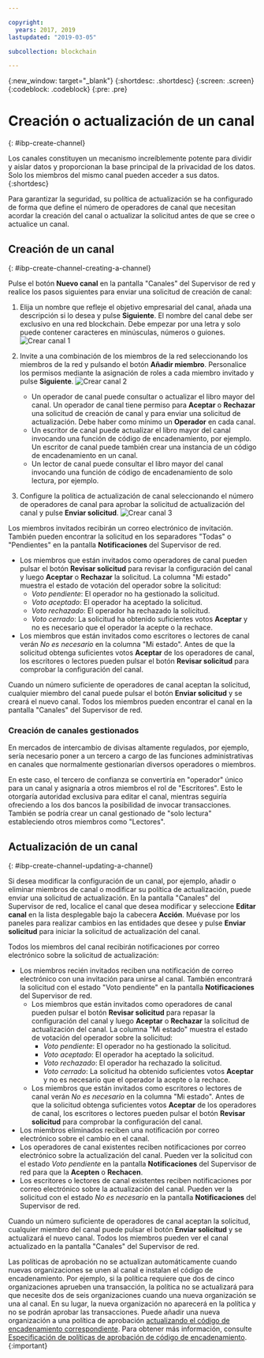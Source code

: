 ```yaml
---

copyright:
  years: 2017, 2019
lastupdated: "2019-03-05"

subcollection: blockchain

---
```


{:new_window: target="_blank"}
{:shortdesc: .shortdesc}
{:screen: .screen}
{:codeblock: .codeblock}
{:pre: .pre}

# Creación o actualización de un canal
{: #ibp-create-channel}


Los canales constituyen un mecanismo increíblemente potente para dividir y aislar datos y proporcionan la base principal de la privacidad de los datos. Solo los miembros del mismo canal pueden acceder a sus datos.
{:shortdesc}

Para garantizar la seguridad, su política de actualización se ha configurado de forma que define el número de operadores de canal que necesitan acordar la creación del canal o actualizar la solicitud antes de que se cree o actualice un canal.

## Creación de un canal
{: #ibp-create-channel-creating-a-channel}

Pulse el botón **Nuevo canal** en la pantalla "Canales" del Supervisor de red y realice los pasos siguientes para enviar una solicitud de creación de canal:
1. Elija un nombre que refleje el objetivo empresarial del canal, añada una descripción si lo desea y pulse **Siguiente**. El nombre del canal debe ser exclusivo en una red blockchain. Debe empezar por una letra y solo puede contener caracteres en minúsculas, números o guiones.
![Crear canal 1](../images/create_channel.png "Crear un canal panel 1")

2. Invite a una combinación de los miembros de la red seleccionando los miembros de la red y pulsando el botón **Añadir miembro**. Personalice los permisos mediante la asignación de roles a cada miembro invitado y pulse **Siguiente**.
![Crear canal 2](../images/create_channel_2.png "Crear un canal panel 2")

    * Un operador de canal puede consultar o actualizar el libro mayor del canal. Un operador de canal tiene permiso para **Aceptar** o **Rechazar** una solicitud de creación de canal y para enviar una solicitud de actualización. Debe haber como mínimo un **Operador** en cada canal.
    * Un escritor de canal puede actualizar el libro mayor del canal invocando una función de código de encadenamiento, por ejemplo. Un escritor de canal puede también crear una instancia de un código de encadenamiento en un canal.
    * Un lector de canal puede consultar el libro mayor del canal invocando una función de código de encadenamiento de solo lectura, por ejemplo.

3. Configure la política de actualización de canal seleccionando el número de operadores de canal para aprobar la solicitud de actualización del canal y pulse **Enviar solicitud**.
 ![Crear canal 3](../images/create_channel_3.png "Crear un canal panel 3")

Los miembros invitados recibirán un correo electrónico de invitación. También pueden encontrar la solicitud en los separadores "Todas" o "Pendientes" en la pantalla **Notificaciones** del Supervisor de red.
* Los miembros que están invitados como operadores de canal pueden pulsar el botón **Revisar solicitud** para revisar la configuración del canal y luego **Aceptar** o **Rechazar** la solicitud. La columna "Mi estado" muestra el estado de votación del operador sobre la solicitud:
    * _Voto pendiente_: El operador no ha gestionado la solicitud.
    * _Voto aceptado_: El operador ha aceptado la solicitud.
    * _Voto rechazado_: El operador ha rechazado la solicitud.
    * _Voto cerrado_: La solicitud ha obtenido suficientes votos **Aceptar** y no es necesario que el operador la acepte o la rechace.
* Los miembros que están invitados como escritores o lectores de canal verán *No es necesario* en la columna "Mi estado". Antes de que la solicitud obtenga suficientes votos **Aceptar** de los operadores de canal, los escritores o lectores pueden pulsar el botón **Revisar solicitud** para comprobar la configuración del canal.

Cuando un número suficiente de operadores de canal aceptan la solicitud, cualquier miembro del canal puede pulsar el botón **Enviar solicitud** y se creará el nuevo canal. Todos los miembros pueden encontrar el canal en la pantalla "Canales" del Supervisor de red.

### Creación de canales gestionados

En mercados de intercambio de divisas altamente regulados, por ejemplo, sería necesario poner a un tercero a cargo de las funciones administrativas en canales que normalmente gestionarían diversos operadores o miembros.

En este caso, el tercero de confianza se convertiría en "operador" único para un canal y asignaría a otros miembros el rol de "Escritores". Esto le otorgaría autoridad exclusiva para editar el canal, mientras seguiría ofreciendo a los dos bancos la posibilidad de invocar transacciones. También se podría crear un canal gestionado de "solo lectura" estableciendo otros miembros como "Lectores".

## Actualización de un canal
{: #ibp-create-channel-updating-a-channel}

Si desea modificar la configuración de un canal, por ejemplo, añadir o eliminar miembros de canal o modificar su política de actualización, puede enviar una solicitud de actualización. En la pantalla "Canales" del Supervisor de red, localice el canal que desea modificar y seleccione **Editar canal** en la lista desplegable bajo la cabecera **Acción**. Muévase por los paneles para realizar cambios en las entidades que desee y pulse **Enviar solicitud** para iniciar la solicitud de actualización del canal.

Todos los miembros del canal recibirán notificaciones por correo electrónico sobre la solicitud de actualización:
* Los miembros recién invitados reciben una notificación de correo electrónico con una invitación para unirse al canal. También encontrará la solicitud con el estado "Voto pendiente" en la pantalla **Notificaciones** del Supervisor de red.
    * Los miembros que están invitados como operadores de canal pueden pulsar el botón **Revisar solicitud** para repasar la configuración del canal y luego **Aceptar** o **Rechazar** la solicitud de actualización del canal.  La columna "Mi estado" muestra el estado de votación del operador sobre la solicitud:
        * _Voto pendiente_: El operador no ha gestionado la solicitud.
        * _Voto aceptado_: El operador ha aceptado la solicitud.
        * _Voto rechazado_: El operador ha rechazado la solicitud.
        * _Voto cerrado_: La solicitud ha obtenido suficientes votos **Aceptar** y no es necesario que el operador la acepte o la rechace.
    * Los miembros que están invitados como escritores o lectores de canal verán *No es necesario* en la columna "Mi estado". Antes de que la solicitud obtenga suficientes votos **Aceptar** de los operadores de canal, los escritores o lectores pueden pulsar el botón **Revisar solicitud** para comprobar la configuración del canal.
* Los miembros eliminados reciben una notificación por correo electrónico sobre el cambio en el canal.
* Los operadores de canal existentes reciben notificaciones por correo electrónico sobre la actualización del canal. Pueden ver la solicitud con el estado _Voto pendiente_ en la pantalla **Notificaciones** del Supervisor de red para que la **Acepten** o **Rechacen**.
* Los escritores o lectores de canal existentes reciben notificaciones por correo electrónico sobre la actualización del canal. Pueden ver la solicitud con el estado _No es necesario_ en la pantalla **Notificaciones** del Supervisor de red.

Cuando un número suficiente de operadores de canal aceptan la solicitud, cualquier miembro del canal puede pulsar el botón **Enviar solicitud** y se actualizará el nuevo canal. Todos los miembros pueden ver el canal actualizado en la pantalla "Canales" del Supervisor de red.

Las políticas de aprobación no se actualizan automáticamente cuando nuevas organizaciones se unen al canal e instalan el código de encadenamiento. Por ejemplo, si la política requiere que dos de cinco organizaciones aprueben una transacción, la política no se actualizará para que necesite dos de seis organizaciones cuando una nueva organización se una al canal. En su lugar, la nueva organización no aparecerá en la política y no se podrán aprobar las transacciones. Puede añadir una nueva organización a una política de aprobación [actualizando el código de encadenamiento correspondiente](/docs/services/blockchain/howto/install_instantiate_chaincode.html#install-instantiate-chaincode-update-cc). Para obtener más información, consulte [Especificación de políticas de aprobación de código de encadenamiento](/docs/services/blockchain/howto/install_instantiate_chaincode.html#install-instantiate-chaincode-endorsement-policy).
{:important}
